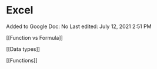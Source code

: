 # Excel

Added to Google Doc: No
Last edited: July 12, 2021 2:51 PM

[[Function vs Formula]]

[[Data types]]

[[Functions]]